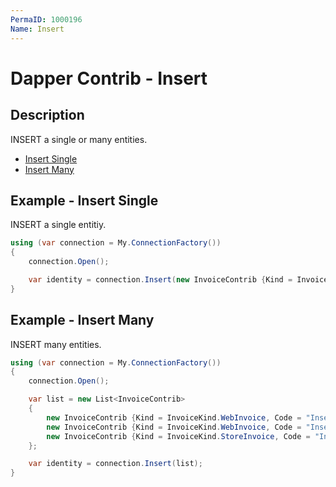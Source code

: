 ```yaml
---
PermaID: 1000196
Name: Insert
---
```


# Dapper Contrib - Insert

## Description
INSERT a single or many entities.

- [Insert Single](#example---insert-single)
- [Insert Many](#example---insert-single)

## Example - Insert Single
INSERT a single entitiy.

```csharp
using (var connection = My.ConnectionFactory())
{
    connection.Open();

    var identity = connection.Insert(new InvoiceContrib {Kind = InvoiceKind.WebInvoice, Code = "Insert_Single_1"});
}
```

## Example - Insert Many
INSERT many entities.

```csharp
using (var connection = My.ConnectionFactory())
{
    connection.Open();

    var list = new List<InvoiceContrib>
    {
        new InvoiceContrib {Kind = InvoiceKind.WebInvoice, Code = "Insert_Many_1"},
        new InvoiceContrib {Kind = InvoiceKind.WebInvoice, Code = "Insert_Many_2"},
        new InvoiceContrib {Kind = InvoiceKind.StoreInvoice, Code = "Insert_Many_3"}
    };

    var identity = connection.Insert(list);
}
```